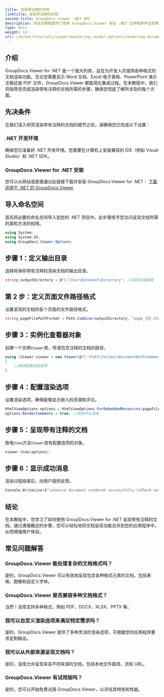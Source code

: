 ```yaml
---
title: 渲染带注释的文档
linktitle: 渲染带注释的文档
second_title: GroupDocs.Viewer .NET API
description: 本综合教程提供了使用 GroupDocs.Viewer 库在 .NET 应用程序中呈现带有注释的文档的分步指导。
type: docs
weight: 13
url: /zh/net/tutorials/viewer/mastering-render-options/rendering-document-comments/
---
```

## 介绍

GroupDocs.Viewer for .NET 是一个强大的库，旨在为开发人员提供各种格式的文档渲染功能。无论您需要显示 Word 文档、Excel 电子表格、PowerPoint 演示文稿还是 PDF 文件，GroupDocs.Viewer 都能简化集成过程。在本教程中，我们将指导您完成渲染带有注释的文档所需的步骤，确保您彻底了解所涉及的每个方面。

## 先决条件
在我们深入研究渲染带有注释的文档的细节之前，请确保您已完成以下设置：

### .NET 开发环境
确保您已准备好 .NET 开发环境。您需要在计算机上安装兼容的 IDE（例如 Visual Studio）和 .NET SDK。

### GroupDocs.Viewer for .NET 安装
您可以从网站或直接通过此链接下载并安装 GroupDocs.Viewer for .NET：
[下载适用于 .NET 的 GroupDocs.Viewer](https://releases.groupdocs.com/viewer/net/)

## 导入命名空间
首先将必要的命名空间导入到您的 .NET 项目中。此步骤授予您访问呈现文档所需的类和方法的权限。

```csharp
using System;
using System.IO;
using GroupDocs.Viewer.Options;
```

## 步骤 1：定义输出目录
选择将保存带有注释的渲染文档的输出目录。

```csharp
string outputDirectory = @"C:\Your\Document\Directory"; //指定目录路径
```

## 第 2 步：定义页面文件路径格式
设置呈现的文档的各个页面的文件路径格式。

```csharp
string pageFilePathFormat = Path.Combine(outputDirectory, "page_{0}.html");
```

## 步骤 3：实例化查看器对象
创建一个实例`Viewer`类，传递包含注释的文档的路径。

```csharp
using (Viewer viewer = new Viewer(@"C:\Path\To\Your\DocumentWithComments.docx"))
{
    //继续配置渲染选项
}
```

## 步骤 4：配置渲染选项
设置渲染选项，确保能够显示嵌入的资源和评论。

```csharp
HtmlViewOptions options = HtmlViewOptions.ForEmbeddedResources(pageFilePathFormat);
options.RenderComments = true; //启用评论渲染
```

## 步骤 5：呈现带有注释的文档
致电`View`方法`Viewer`具有配置选项的对象。

```csharp
viewer.View(options);
```

## 步骤 6：显示成功消息
渲染过程结束后，向用户提供反馈。

```csharp
Console.WriteLine($"\nSource document rendered successfully.\nCheck output in {outputDirectory}.");
```

## 结论
在本教程中，您学习了如何使用 GroupDocs.Viewer for .NET 呈现带有注释的文档。通过遵循概述的步骤，您可以轻松地将文档呈现功能合并到您的应用程序中，从而增强用户体验。

## 常见问题解答

### GroupDocs.Viewer 能处理复杂的文档格式吗？
是的，GroupDocs.Viewer 可以有效地呈现包含各种格式元素的文档，包括表格、图像和自定义字体。

### GroupDocs.Viewer 是否兼容多种文档格式？
当然！该库支持多种格式，例如 PDF、DOCX、XLSX、PPTX 等。

### 我可以自定义渲染选项来满足特定需求吗？
是的，GroupDocs.Viewer 提供了多种灵活的渲染选项，可根据您的应用程序要求定制输出。

### 我可以从外部来源呈现文档吗？
是的，该库允许呈现来自不同来源的文档，包括本地文件路径、流和 URL。

### GroupDocs.Viewer 有试用版吗？
是的，您可以开始免费试用 GroupDocs.Viewer，以评估其特性和性能。